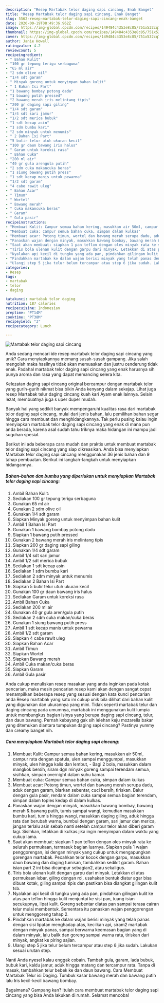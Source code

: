 ```yaml
---
description: "Resep Martabak telor daging sapi cincang, Enak Banget"
title: "Resep Martabak telor daging sapi cincang, Enak Banget"
slug: 5562-resep-martabak-telor-daging-sapi-cincang-enak-banget
date: 2020-09-19T08:49:36.962Z
image: https://img-global.cpcdn.com/recipes/149484c4353e8c85/751x532cq70/martabak-telor-daging-sapi-cincang-foto-resep-utama.jpg
thumbnail: https://img-global.cpcdn.com/recipes/149484c4353e8c85/751x532cq70/martabak-telor-daging-sapi-cincang-foto-resep-utama.jpg
cover: https://img-global.cpcdn.com/recipes/149484c4353e8c85/751x532cq70/martabak-telor-daging-sapi-cincang-foto-resep-utama.jpg
author: Janie Howell
ratingvalue: 4.2
reviewcount: 5
recipeingredient:
- " Bahan Kulit"
- "100 gr tepung terigu serbaguna"
- "65 ml air"
- "2 sdm olive oil"
- "1/4 sdt garam"
- " Minyak goreng untuk menyimpan bahan kulit"
- " 1 Bahan Isi Part"
- "1 bawang bombay potong dadu"
- "1 bawang putih pressed"
- "2 bawang merah iris melintang tipis"
- "200 gr daging sapi giling"
- "1/4 sdt garam"
- "1/4 sdt sari jamur"
- "1/2 sdt merica bubuk"
- "1 sdt kecap asin"
- "1 sdm bumbu kari"
- "2 sdm minyak untuk menumis"
- " 2 Bahan Isi Part"
- "5 butir telur utuh ukuran kecil"
- "100 gr daun bawang iris halus"
- " Garam untuk koreksi rasa"
- " Bahan Cuka"
- "200 ml air"
- "40 gr gula arengula putih"
- "2 sdm cuka makancuka beras"
- "1 siung bawang putih press"
- "1 sdt kecap manis untuk pewarna"
- "1/2 sdt garam"
- "4 cabe rawit uleg"
- " Bahan Acar"
- " Timun"
- " Wortel"
- " Bawang merah"
- " Cuka makancuka beras"
- " Garam"
- " Gula pasir"
recipeinstructions:
- "Membuat Kulit: Campur semua bahan kering, masukkan air 50ml, campur rata dengan spatula, ulen sampai menggumpal, masukkan minyak, ulen hingga kalis dan lembut, Bagi 2 bola, masukkan dalam mangkok bersih, siram dgn minyak goreng sampai terendam semua, sisihkan, simpan overnight dalam suhu kamar."
- "Membuat cuka: Campur semua bahan cuka, simpan dalam kulkas"
- "Membuat acar: Potong timun, wortel dan bawang merah serupa dadu, aduk dengan garam, biarkan sebentar, cuci bersih, tiriskan. Balur dengan gula pasir, rendam dalam cuka sampai semua bagian terendam, simpan dalam toples kedap di dalam kulkas."
- "Panaskan wajan dengan minyak, masukkan bawang bombay, bawang merah &amp; bawang putih, tumis sampai wangi, kemudian masukkan bumbu kari, tumis hingga wangi, masukkan daging giling, aduk hingga rata dan berubah warna, bumbui dengan garam, sari jamur dan merica, jangan terlalu asin sebab nanti setelah campur telor akan diberi garam lagi. Sisihkan, letakkan di kulkas jika ingin menyimpan dalam waktu yang cukup lama."
- "Saat akan membuat: siapkan 1 pan teflon dengan oles minyak rata ke seluruh permukaan, termasuk bagian luarnya. Siapkan pula 1 wajan penggorengan, isi dengan minyak yang cukup untuk mengapungkan gorengan martabak. Pecahkan telor kocok dengan garpu, masukkan daun bawang dan daging tumisan, tambahkan sedikit garam. Bahan isian part 2 ini bisa dicampur sebagian2, atau sekaligus."
- "Tiris bola ulenan kulit dengan garpu dari minyak. Letakkan di atas permukaan lebar, giling dengan rol, usahakan bentuk diatur agar bisa dibuat kotak, giling sampai tipis dan pastikan bisa diangkat gilingan kulit tsb."
- "Nyalakan api kecil di tungku yang ada pan, pindahkan gilingan kulit ke atas pan teflon hingga kulit menjuntai ke sisi pan, tuang isian secukupnya, lipat kulit. Goreng sebentar diatas pan sampai terasa cairan telur mulai membentuk. Sementara itu panaskan wajan penggorengan untuk menggoreng tahap 2."
- "Pindahkan martabak ke dalam wajan berisi minyak yang telah panas dengan sisi lipatan menghadap atas, kecilkan api, siram2 martabak dengan minyak panas, sampai berwarna keemasan bagian yang di dalam minyak, lalu balik dan goreng sampai warna rata, tiriskan dari minyak, angkat ke piring sajian."
- "Ulangi step 5 jika telur belum tercampur atau step 6 jika sudah. Lakukan sesuai urutan step."
categories:
- Resep
tags:
- martabak
- telor
- daging

katakunci: martabak telor daging 
nutrition: 187 calories
recipecuisine: Indonesian
preptime: "PT14M"
cooktime: "PT38M"
recipeyield: "3"
recipecategory: Lunch

---
```



![Martabak telor daging sapi cincang](https://img-global.cpcdn.com/recipes/149484c4353e8c85/751x532cq70/martabak-telor-daging-sapi-cincang-foto-resep-utama.jpg)

Anda sedang mencari ide resep martabak telor daging sapi cincang yang unik? Cara menyiapkannya memang susah-susah gampang. Jika salah mengolah maka hasilnya tidak akan memuaskan dan justru cenderung tidak enak. Padahal martabak telor daging sapi cincang yang enak harusnya sih punya aroma dan rasa yang dapat memancing selera kita.

Kelezatan daging sapi cincang original bercampur dengan martabak telor yang gurih-gurih nikmat bisa bikin Anda kenyang dalam sekejap. Lihat juga resep Martabak telur daging cincang kuah kari Ayam enak lainnya. Selain lezat, membuatnya juga s uper duper mudah.

Banyak hal yang sedikit banyak mempengaruhi kualitas rasa dari martabak telor daging sapi cincang, mulai dari jenis bahan, lalu pemilihan bahan segar hingga cara membuat dan menghidangkannya. Tak perlu pusing kalau ingin menyiapkan martabak telor daging sapi cincang yang enak di mana pun anda berada, karena asal sudah tahu triknya maka hidangan ini mampu jadi suguhan spesial.


Berikut ini ada beberapa cara mudah dan praktis untuk membuat martabak telor daging sapi cincang yang siap dikreasikan. Anda bisa menyiapkan Martabak telor daging sapi cincang menggunakan 36 jenis bahan dan 9 tahap pembuatan. Berikut ini langkah-langkah untuk menyiapkan hidangannya.

<!--inarticleads1-->

##### Bahan-bahan dan bumbu yang diperlukan untuk menyiapkan Martabak telor daging sapi cincang:

1. Ambil  Bahan Kulit:
1. Sediakan 100 gr tepung terigu serbaguna
1. Gunakan 65 ml air
1. Gunakan 2 sdm olive oil
1. Gunakan 1/4 sdt garam
1. Siapkan  Minyak goreng untuk menyimpan bahan kulit
1. Ambil  1 Bahan Isi Part
1. Gunakan 1 bawang bombay potong dadu
1. Siapkan 1 bawang putih pressed
1. Gunakan 2 bawang merah iris melintang tipis
1. Siapkan 200 gr daging sapi giling
1. Gunakan 1/4 sdt garam
1. Ambil 1/4 sdt sari jamur
1. Ambil 1/2 sdt merica bubuk
1. Sediakan 1 sdt kecap asin
1. Sediakan 1 sdm bumbu kari
1. Sediakan 2 sdm minyak untuk menumis
1. Sediakan  2 Bahan Isi Part
1. Siapkan 5 butir telur utuh ukuran kecil
1. Gunakan 100 gr daun bawang iris halus
1. Sediakan  Garam untuk koreksi rasa
1. Ambil  Bahan Cuka
1. Sediakan 200 ml air
1. Gunakan 40 gr gula aren/gula putih
1. Sediakan 2 sdm cuka makan/cuka beras
1. Gunakan 1 siung bawang putih press
1. Ambil 1 sdt kecap manis untuk pewarna
1. Ambil 1/2 sdt garam
1. Siapkan 4 cabe rawit uleg
1. Siapkan  Bahan Acar
1. Ambil  Timun
1. Siapkan  Wortel
1. Siapkan  Bawang merah
1. Ambil  Cuka makan/cuka beras
1. Siapkan  Garam
1. Ambil  Gula pasir


Anda cukup menuliskan resep masakan yang anda inginkan pada kotak pencarian, maka mesin pencarian resep kami akan dengan sangat cepat menampilkan beberapa resep yang sesuai dengan kata kunci pencarian anda Resep martabak yang satu ini cukup unik bila dilihat dari bahan kulit yang digunakan dan ukurannya yang mini. Tidak seperti martabak telur dan daging cincang pada umumnya, martabak ini menggunakan kulit lumpia untuk membungkus bagian isinya yang berupa daging sapi cincang, telur, dan daun bawang. Pernah kebayang gak sih lelehan keju mozarella bakar yang ditemukan diantara tumpukan daging sapi cincang? Pastinya yummy dan creamy banget nih. 

<!--inarticleads2-->

##### Cara menyiapkan Martabak telor daging sapi cincang:

1. Membuat Kulit: Campur semua bahan kering, masukkan air 50ml, campur rata dengan spatula, ulen sampai menggumpal, masukkan minyak, ulen hingga kalis dan lembut, - Bagi 2 bola, masukkan dalam mangkok bersih, siram dgn minyak goreng sampai terendam semua, sisihkan, simpan overnight dalam suhu kamar.
1. Membuat cuka: Campur semua bahan cuka, simpan dalam kulkas
1. Membuat acar: Potong timun, wortel dan bawang merah serupa dadu, aduk dengan garam, biarkan sebentar, cuci bersih, tiriskan. Balur dengan gula pasir, rendam dalam cuka sampai semua bagian terendam, simpan dalam toples kedap di dalam kulkas.
1. Panaskan wajan dengan minyak, masukkan bawang bombay, bawang merah &amp; bawang putih, tumis sampai wangi, kemudian masukkan bumbu kari, tumis hingga wangi, masukkan daging giling, aduk hingga rata dan berubah warna, bumbui dengan garam, sari jamur dan merica, jangan terlalu asin sebab nanti setelah campur telor akan diberi garam lagi. Sisihkan, letakkan di kulkas jika ingin menyimpan dalam waktu yang cukup lama.
1. Saat akan membuat: siapkan 1 pan teflon dengan oles minyak rata ke seluruh permukaan, termasuk bagian luarnya. Siapkan pula 1 wajan penggorengan, isi dengan minyak yang cukup untuk mengapungkan gorengan martabak. Pecahkan telor kocok dengan garpu, masukkan daun bawang dan daging tumisan, tambahkan sedikit garam. Bahan isian part 2 ini bisa dicampur sebagian2, atau sekaligus.
1. Tiris bola ulenan kulit dengan garpu dari minyak. Letakkan di atas permukaan lebar, giling dengan rol, usahakan bentuk diatur agar bisa dibuat kotak, giling sampai tipis dan pastikan bisa diangkat gilingan kulit tsb.
1. Nyalakan api kecil di tungku yang ada pan, pindahkan gilingan kulit ke atas pan teflon hingga kulit menjuntai ke sisi pan, tuang isian secukupnya, lipat kulit. Goreng sebentar diatas pan sampai terasa cairan telur mulai membentuk. Sementara itu panaskan wajan penggorengan untuk menggoreng tahap 2.
1. Pindahkan martabak ke dalam wajan berisi minyak yang telah panas dengan sisi lipatan menghadap atas, kecilkan api, siram2 martabak dengan minyak panas, sampai berwarna keemasan bagian yang di dalam minyak, lalu balik dan goreng sampai warna rata, tiriskan dari minyak, angkat ke piring sajian.
1. Ulangi step 5 jika telur belum tercampur atau step 6 jika sudah. Lakukan sesuai urutan step.


Nanti Anda nyesel kalau enggak cobain. Tambah gula, garam, lada bubuk, bubuk kari, kaldu jamur, aduk hingga matang dan tercampur rata. Tanpa di masak, tambahkan telur bebek ke dan daun bawang. Cara Membuat Martabak Telur isi Daging. Tumbuk kasar bawang merah dan bawang putih lalu Iris kecil-kecil bawang bombay. 

Bagaimana? Gampang kan? Itulah cara membuat martabak telor daging sapi cincang yang bisa Anda lakukan di rumah. Selamat mencoba!
